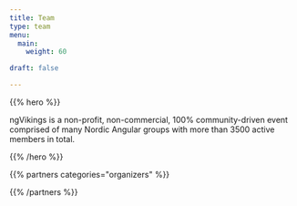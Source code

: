 ```yaml
---
title: Team
type: team
menu:
  main:
    weight: 60

draft: false

---
```


{{% hero %}}

ngVikings is a non-profit, non-commercial, 100% community-driven event comprised of many Nordic Angular groups with more than 3500 active members in total.

{{% /hero %}}

<!-- ... 

{{< teams types="core=Core Team,contributors=Contributors" >}}

-->

{{% partners categories="organizers" %}}

{{% /partners %}}
